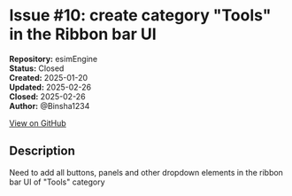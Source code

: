 # Issue #10: create category "Tools" in the Ribbon bar UI

**Repository:** esimEngine  
**Status:** Closed  
**Created:** 2025-01-20  
**Updated:** 2025-02-26  
**Closed:** 2025-02-26  
**Author:** @Binsha1234  

[View on GitHub](https://github.com/Simtestlab/esimEngine/issues/10)

## Description

Need to add all buttons, panels and other dropdown elements in the ribbon bar UI of "Tools" category